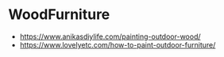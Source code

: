# WoodFurniture

 * https://www.anikasdiylife.com/painting-outdoor-wood/
 * https://www.lovelyetc.com/how-to-paint-outdoor-furniture/
